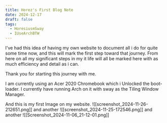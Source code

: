 ```yaml
---
title: Horez's First Blog Note
date: 2024-12-17
draft: false
tags:
  - HoresiusmSway
  - IUseArchBTW
---
```


I've had this idea of having my own website to document all i do for quite some time now, and this will mark the first step toward that journey. From here on all my significant steps in my it life will all be marked here with as much efficiency and detail as i can.

Thank you for starting this journey with me.

I am currently using an Acer 2020 Chromebook which i Unlocked the boot-loader. I currently have running Arch on it with sway as the Tiling Window Manager.

And this is my first Image on my website.
![[screenshot_2024-11-26-212651.png]]
and another
![[screenshot_2024-11-25-172546.png]]
and another
![[Screenshot_2024-11-06_21-12-01.png]]
